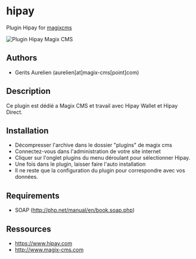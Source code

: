# hipay
Plugin Hipay for [magixcms](http://www.magix-cms.com)

![Plugin Hipay Magix CMS](https://cloud.githubusercontent.com/assets/356674/12261264/306b16c4-b920-11e5-9ae4-f7a9d90940e8.jpg "Plugin Hipay pour Magix CMS")

Authors
-------

* Gerits Aurelien (aurelien[at]magix-cms[point]com)

## Description
Ce plugin est dédié a Magix CMS et travail avec Hipay Wallet et Hipay Direct.

## Installation
 * Décompresser l'archive dans le dossier "plugins" de magix cms
 * Connectez-vous dans l'administration de votre site internet
 * Cliquer sur l'onglet plugins du menu déroulant pour sélectionner Hipay.
 * Une fois dans le plugin, laisser faire l'auto installation
 * Il ne reste que la configuration du plugin pour correspondre avec vos données.
 
 Requirements
   ------------
   * SOAP (http://php.net/manual/en/book.soap.php)
 
 Ressources
 -----
  * https://www.hipay.com
  * http://www.magix-cms.com
  


